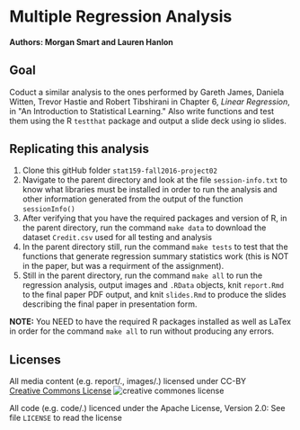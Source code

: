 # Multiple Regression Analysis

#### Authors: Morgan Smart and Lauren Hanlon

## Goal
Coduct a similar analysis to the ones performed by Gareth James, Daniela Witten, Trevor Hastie and Robert Tibshirani in Chapter 6, *Linear Regression*, in "An Introduction to Statistical Learning." Also write functions and test them using the R `testthat` package and output a slide deck using io slides.

## Replicating this analysis
1. Clone this gitHub folder `stat159-fall2016-project02`
2. Navigate to the parent directory and look at the file `session-info.txt` to know what libraries must be installed in order to run the analysis and other information generated from the output of the function `sessionInfo()`
3.  After verifying that you have the required packages and version of R, in the parent directory, run the command `make data` to download the dataset `Credit.csv` used for all testing and analysis
4. In the parent directory still, run the command `make tests` to test that the functions that generate regression summary statistics work (this is NOT in the paper, but was a requirment of the assignment).
5. Still in the parent directory, run the command `make all` to run the regression analysis, output images and `.RData` objects, knit `report.Rmd` to the final paper PDF output, and knit `slides.Rmd` to produce the slides describing the final paper in presentation form.

**NOTE:** You NEED to have the required R packages installed as well as LaTex in order for the command `make all` to run without producing any errors. 

## Licenses

All media content (e.g. report/., images/.) licensed under CC-BY  
[Creative Commons License](http://creativecommons.org/licenses/by-sa/4.0/) 
![creative commones license](https://i.creativecommons.org/l/by-sa/4.0/88x31.png)

All code (e.g. code/.) licenced under the Apache License, Version 2.0: See file `LICENSE` to read the license


